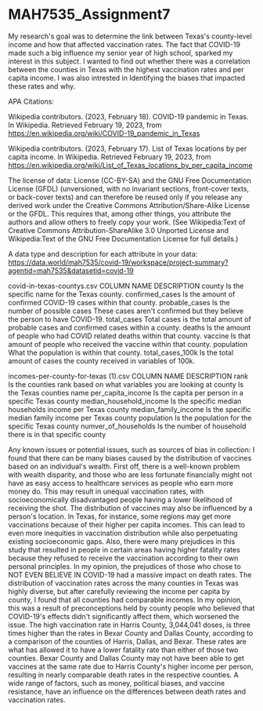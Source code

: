 # MAH7535_Assignment7
My research's goal was to determine the link between Texas's county-level income and how that affected vaccination rates. The fact that COVID-19 made such a big influence my senior year of high school, sparked my interest in this subject. I wanted to find out whether there was a correlation between the counties in Texas with the highest vaccination rates and per capita income. I was also intrested in Identifying the biases that impacted these rates and why.

APA Citations: 

Wikipedia contributors. (2023, February 18). COVID-19 pandemic in Texas. In Wikipedia. Retrieved February 19, 2023, from https://en.wikipedia.org/wiki/COVID-19_pandemic_in_Texas

Wikipedia contributors. (2023, February 17). List of Texas locations by per capita income. In Wikipedia. Retrieved February 19, 2023, from https://en.wikipedia.org/wiki/List_of_Texas_locations_by_per_capita_income

The license of  data: 
License (CC-BY-SA) and the GNU Free Documentation License (GFDL) (unversioned, with no invariant sections, front-cover texts, or back-cover texts) and can therefore be reused only if you release any derived work under the Creative Commons Attribution/Share-Alike License or the GFDL. This requires that, among other things, you attribute the authors and allow others to freely copy your work. (See Wikipedia:Text of Creative Commons Attribution-ShareAlike 3.0 Unported License and Wikipedia:Text of the GNU Free Documentation License for full details.)

A data type and description for each attribute in your data: 
https://data.world/mah7535/covid-19/workspace/project-summary?agentid=mah7535&datasetid=covid-19

covid-in-texas-countys.csv
COLUMN NAME          DESCRIPTION
county               Is the specific name for the Texas county.
confirmed_cases      Is the amount of confirmed COVID-19 cases within that county.
probable_cases       Is the number of possible cases These cases aren't confirmed but they believe the person to have COVID-19.
total_cases          Total cases is the total amount of probable cases and confirmed cases within a county.
deaths               Is the amount of people who had COVID related deaths within that county.
vaccine              Is that amount of people who received the vaccine within that county.
population           What the population is within that county.
total_cases_100k     Is the total amount of cases the county received in variables of 100k.

incomes-per-county-for-texas (1).csv
COLUMN NAME               DESCRIPTION
rank                      Is the counties rank based on what variables you are looking at
county                    Is the Texas counties name
per_capita_income         Is the capita per person in a specific Texas county
median_household_income   Is the specific median households income per Texas county
median_family_income      Is the specific median family income per Texas county
population                Is the population for the specific Texas county
numver_of_households      Is the number of household there is in that specific county


Any known issues or potential issues, such as sources of bias in collection: 
I found that there can be many biases caused by the distribution of vaccines based on an individual's wealth. First off, there is a well-known problem with wealth disparity, and those who are less fortunate financially might not have as easy access to healthcare services as people who earn more money do. This may result in unequal vaccination rates, with socioeconomically disadvantaged people having a lower likelihood of receiving the shot. The distribution of vaccines may also be influenced by a person's location. In Texas, for instance, some regions may get more vaccinations because of their higher per capita incomes. This can lead to even more inequities in vaccination distribution while also perpetuating existing socioeconomic gaps. Also, there were many prejudices in this study that resulted in people in certain areas having higher fatality rates because they refused to receive the vaccination according to their own personal principles. In my opinion, the prejudices of those who chose to NOT EVEN BELIEVE IN COVID-19 had a massive impact on death rates. The distribution of vaccination rates across the many counties in Texas was highly diverse, but after carefully reviewing the income per capita by county, I found that all counties had comparable incomes. In my opinion, this was a result of preconceptions held by county people who believed that COVID-19's effects didn't significantly affect them, which worsened the issue. The high vaccination rate in Harris County, 3,044,041 doses, is three times higher than the rates in Bexar County and Dallas County, according to a comparison of the counties of Harris, Dallas, and Bexar. These rates are what has allowed it to have a lower fatality rate than either of those two counties. Bexar County and Dallas County may not have been able to get vaccines at the same rate due to Harris County's higher income per person, resulting in nearly comparable death rates in the respective counties. A wide range of factors, such as money, political biases, and vaccine resistance, have an influence on the differences between death rates and vaccination rates.
